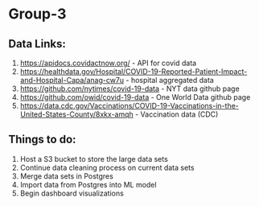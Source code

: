 # Group-3

## Data Links:

1. https://apidocs.covidactnow.org/ - API for covid data
2. https://healthdata.gov/Hospital/COVID-19-Reported-Patient-Impact-and-Hospital-Capa/anag-cw7u - hospital aggregated data
3. https://github.com/nytimes/covid-19-data - NYT data github page
4. https://github.com/owid/covid-19-data - One World Data github page
5. https://data.cdc.gov/Vaccinations/COVID-19-Vaccinations-in-the-United-States-County/8xkx-amqh - Vaccination data (CDC)

## Things to do:
1. Host a S3 bucket to store the large data sets
2. Continue data cleaning process on current data sets
3. Merge data sets in Postgres
4. Import data from Postgres into ML model
5. Begin dashboard visualizations